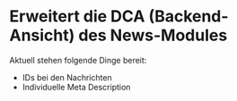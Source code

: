 # Erweitert die DCA (Backend-Ansicht) des News-Modules
Aktuell stehen folgende Dinge bereit:

  - IDs bei den Nachrichten
  - Individuelle Meta Description
